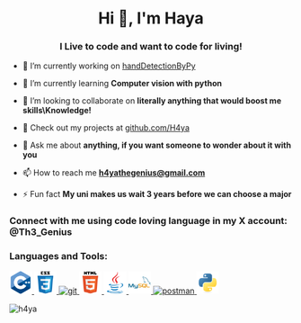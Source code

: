 <h1 align="center">Hi 👋, I'm Haya</h1>
<h3 align="center">I Live to code and want to code for living!</h3>

- 🔭 I’m currently working on [handDetectionByPy](https://github.com/H4ya/handDetectionByPy)

- 🌱 I’m currently learning **Computer vision with python**

- 🤝 I’m looking to collaborate on **literally anything that would boost me skills\Knowledge!**

- 🔗 Check out my projects at [github.com/H4ya](https://github.com/H4ya)



- 💬 Ask me about **anything, if you want someone to wonder about it with you**

- 📫 How to reach me **h4yathegenius@gmail.com**

- ⚡ Fun fact **My uni makes us wait 3 years before we can choose a major**

<h3 align="left">Connect with me using code loving language in my X account: @Th3_Genius </h3>
<p align="left">
</p>

<h3 align="left">Languages and Tools:</h3>
<p align="left"> <a href="https://www.w3schools.com/cpp/" target="_blank" rel="noreferrer"> <img src="https://raw.githubusercontent.com/devicons/devicon/master/icons/cplusplus/cplusplus-original.svg" alt="cplusplus" width="40" height="40"/> </a> <a href="https://www.w3schools.com/css/" target="_blank" rel="noreferrer"> <img src="https://raw.githubusercontent.com/devicons/devicon/master/icons/css3/css3-original-wordmark.svg" alt="css3" width="40" height="40"/> </a> <a href="https://git-scm.com/" target="_blank" rel="noreferrer"> <img src="https://www.vectorlogo.zone/logos/git-scm/git-scm-icon.svg" alt="git" width="40" height="40"/> </a> <a href="https://www.w3.org/html/" target="_blank" rel="noreferrer"> <img src="https://raw.githubusercontent.com/devicons/devicon/master/icons/html5/html5-original-wordmark.svg" alt="html5" width="40" height="40"/> </a> <a href="https://www.java.com" target="_blank" rel="noreferrer"> <img src="https://raw.githubusercontent.com/devicons/devicon/master/icons/java/java-original.svg" alt="java" width="40" height="40"/> </a> <a href="https://www.mysql.com/" target="_blank" rel="noreferrer"> <img src="https://raw.githubusercontent.com/devicons/devicon/master/icons/mysql/mysql-original-wordmark.svg" alt="mysql" width="40" height="40"/> </a> <a href="https://postman.com" target="_blank" rel="noreferrer"> <img src="https://www.vectorlogo.zone/logos/getpostman/getpostman-icon.svg" alt="postman" width="40" height="40"/> </a> <a href="https://www.python.org" target="_blank" rel="noreferrer"> <img src="https://raw.githubusercontent.com/devicons/devicon/master/icons/python/python-original.svg" alt="python" width="40" height="40"/> </a> </p>

<p><img align="center" src="https://github-readme-stats.vercel.app/api/top-langs?username=h4ya&show_icons=true&locale=en&layout=compact" alt="h4ya" /></p>
